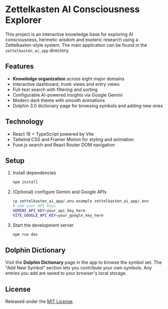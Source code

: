 # Zettelkasten AI Consciousness Explorer

This project is an interactive knowledge base for exploring AI consciousness, hermetic wisdom and esoteric research using a Zettelkasten-style system. The main application can be found in the `zettelkasten_ai_app` directory.

## Features

- **Knowledge organization** across eight major domains
- Interactive dashboard, trunk views and entry views
- Full-text search with filtering and sorting
- Configurable AI-powered insights via Google Gemini
- Modern dark theme with smooth animations
- Dolphin 3.0 dictionary page for browsing symbols and adding new ones

## Technology

- React 18 + TypeScript powered by Vite
- Tailwind CSS and Framer Motion for styling and animation
- Fuse.js search and React Router DOM navigation

## Setup

1. Install dependencies
   ```bash
   npm install
   ```
2. (Optional) configure Gemini and Google APIs
   ```bash
   cp zettelkasten_ai_app/.env.example zettelkasten_ai_app/.env
   # add your API keys
   GEMINI_API_KEY=your_api_key_here
   VITE_GOOGLE_API_KEY=your_google_key_here
   ```
3. Start the development server
   ```bash
   npm run dev
   ```

## Dolphin Dictionary

Visit the **Dolphin Dictionary** page in the app to browse the symbol set. The
"Add New Symbol" section lets you contribute your own symbols. Any entries you
add are saved to your browser's local storage.

## License

Released under the [MIT License](LICENSE).
